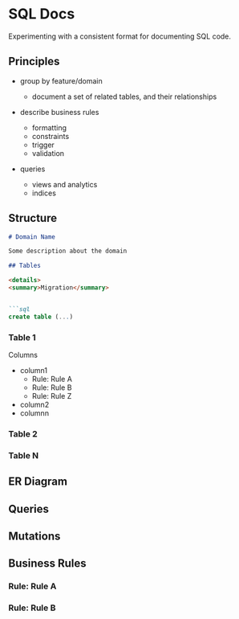 # SQL Docs

Experimenting with a consistent format for documenting SQL code.

## Principles

- group by feature/domain
  - document a set of related tables, and their relationships
- describe business rules
  - formatting
  - constraints
  - trigger
  - validation

- queries
  - views and analytics
  - indices

## Structure


```markdown
# Domain Name

Some description about the domain

## Tables

<details>
<summary>Migration</summary>


```sql
create table (...)
```

</details>

### Table 1

<insert description of table>

Columns
- column1
  - Rule: Rule A
  - Rule: Rule B
  - Rule: Rule Z
- column2
- columnn


### Table 2
### Table N

## ER Diagram

<insert mermaid erDiagram here>


## Queries

<insert queries here>

## Mutations

<insert mutations here>


## Business Rules

### Rule: Rule A

<insert rules here>

### Rule: Rule B
```
